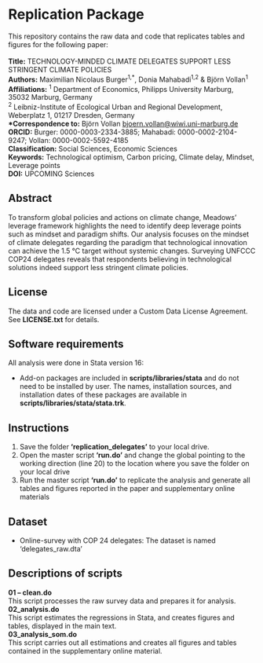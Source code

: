 # Replication Package
This repository contains the raw data and code that replicates tables and figures for the following paper: <br><br>
__Title:__ TECHNOLOGY-MINDED CLIMATE DELEGATES SUPPORT LESS STRINGENT CLIMATE POLICIES<br>
__Authors:__ Maximilian Nicolaus Burger<sup>1,*</sup>, Donia Mahabadi<sup>1,2</sup> & Björn Vollan<sup>1</sup><br>
__Affiliations:__ <sup>1</sup> Department of Economics, Philipps University Marburg, 35032 Marburg, Germany <br>
<sup>2</sup> Leibniz-Institute of Ecological Urban and Regional Development, Weberplatz 1, 01217 Dresden, Germany <br>
__*Correspondence to:__ Björn Vollan bjoern.vollan@wiwi.uni-marburg.de <br>
__ORCID:__ Burger: 0000-0003-2334-3885; Mahabadi: 0000-0002-2104-9247; Vollan: 0000-0002-5592-4185 <br>
__Classification:__ Social Sciences, Economic Sciences <br>
__Keywords:__ Technological optimism, Carbon pricing, Climate delay, Mindset, Leverage points <br>
__DOI:__ UPCOMING Sciences <br>

## Abstract
To transform global policies and actions on climate change, Meadows’ leverage framework highlights the need to identify deep leverage points such as mindset and paradigm shifts. Our analysis focuses on the mindset of climate delegates regarding the paradigm that technological innovation can achieve the 1.5 °C target without systemic changes. Surveying UNFCCC COP24 delegates reveals that respondents believing in technological solutions indeed support less stringent climate policies.

## License
The data and code are licensed under a Custom Data License Agreement. See __LICENSE.txt__ for details.

## Software requirements
All analysis were done in Stata version 16:
- Add-on packages are included in __scripts/libraries/stata__ and do not need to be installed by user. The names, installation sources, and installation dates of these packages are available in __scripts/libraries/stata/stata.trk__.

## Instructions
1.	Save the folder __‘replication_delegates’__ to your local drive.
2.	Open the master script __‘run.do’__ and change the global pointing to the working direction (line 20) to the location where you save the folder on your local drive 
3.	Run the master script __‘run.do’__  to replicate the analysis and generate all tables and figures reported in the paper and supplementary online materials

## Dataset
- Online-survey with COP 24 delegates: The dataset is named ‘delegates_raw.dta’

## Descriptions of scripts
__01 – clean.do__ <br> 
This script processes the raw survey data and prepares it for analysis.<br>
__02_analysis.do__<br> 
This script estimates the regressions in Stata, and creates figures and tables, displayed in the main text.<br>
__03_analysis_som.do__<br>
This script carries out all estimations and creates all figures and tables contained in the supplementary online material.<br>
